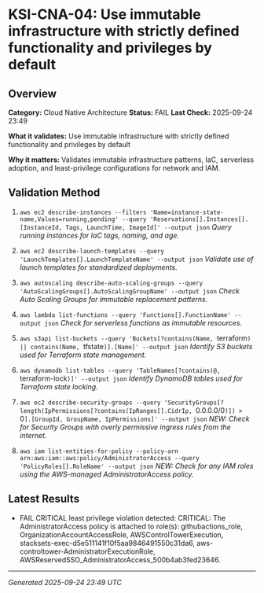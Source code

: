 # KSI-CNA-04: Use immutable infrastructure with strictly defined functionality and privileges by default

## Overview

**Category:** Cloud Native Architecture
**Status:** FAIL
**Last Check:** 2025-09-24 23:49

**What it validates:** Use immutable infrastructure with strictly defined functionality and privileges by default

**Why it matters:** Validates immutable infrastructure patterns, IaC, serverless adoption, and least-privilege configurations for network and IAM.

## Validation Method

1. `aws ec2 describe-instances --filters 'Name=instance-state-name,Values=running,pending' --query 'Reservations[].Instances[].[InstanceId, Tags, LaunchTime, ImageId]' --output json`
   *Query running instances for IaC tags, naming, and age.*

2. `aws ec2 describe-launch-templates --query 'LaunchTemplates[].LaunchTemplateName' --output json`
   *Validate use of launch templates for standardized deployments.*

3. `aws autoscaling describe-auto-scaling-groups --query 'AutoScalingGroups[].AutoScalingGroupName' --output json`
   *Check Auto Scaling Groups for immutable replacement patterns.*

4. `aws lambda list-functions --query 'Functions[].FunctionName' --output json`
   *Check for serverless functions as immutable resources.*

5. `aws s3api list-buckets --query 'Buckets[?contains(Name, `terraform`) || contains(Name, `tfstate`)].[Name]' --output json`
   *Identify S3 buckets used for Terraform state management.*

6. `aws dynamodb list-tables --query 'TableNames[?contains(@, `terraform-lock`)]' --output json`
   *Identify DynamoDB tables used for Terraform state locking.*

7. `aws ec2 describe-security-groups --query 'SecurityGroups[?length(IpPermissions[?contains(IpRanges[].CidrIp, `0.0.0.0/0`)]) > `0`].[GroupId, GroupName, IpPermissions]' --output json`
   *NEW: Check for Security Groups with overly permissive ingress rules from the internet.*

8. `aws iam list-entities-for-policy --policy-arn arn:aws:iam::aws:policy/AdministratorAccess --query 'PolicyRoles[].RoleName' --output json`
   *NEW: Check for any IAM roles using the AWS-managed AdministratorAccess policy.*

## Latest Results

- FAIL CRITICAL least privilege violation detected: CRITICAL: The AdministratorAccess policy is attached to role(s): githubactions_role, OrganizationAccountAccessRole, AWSControlTowerExecution, stacksets-exec-d5e511141f10f5aa9846491550c31da6, aws-controltower-AdministratorExecutionRole, AWSReservedSSO_AdministratorAccess_500b4ab3fed23646.

---
*Generated 2025-09-24 23:49 UTC*